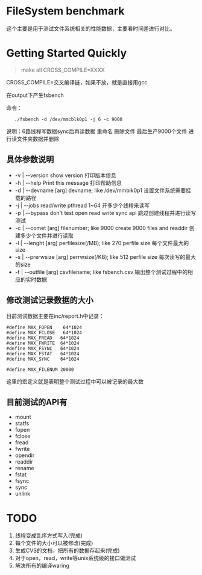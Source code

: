 # FileSystem benchmark
这个主要是用于测试文件系统相关的性能数据，主要看时间差进行对比。

# Getting Started Quickly

> make all CROSS_COMPILE=XXXX

CROSS_COMPILE=交叉编译链，如果不放，就是直接用gcc

在output下产生fsbench



命令：

```
   ./fsbench -d /dev/mmcblk0p1 -j 6 -c 9000
```

说明：6路线程写数据sync后再读数据 重命名 删除文件 最后生产9000个文件 进行读文件夹数据并删除 

## 具体参数说明

* -v | --version       show version 打印版本信息
* -h | --help          Print this message 打印帮助信息
* -d | --devname [arg] devname; like /dev/mmblk0p1 设置文件系统需要挂载的路径
* -j | --jobs           read/write pthread 1~64  开多少个线程来读写
* -p | --bypass           don't test open read write sync api 跳过创建线程并进行读写测试
* -c | --comet [arg] filenumber; like 9000  create 9000 files and readdir  创建多少个文件并进行读取
* -l | --lenght [arg] perfilesize(/MB); like 270  perfile size     每个文件最大的size
* -s | --prerwsize [arg] perrwsize(/KB); like 512  perfile size    每次读写的最大的size
* -f | --outfile [arg] csvfilename; like fsbench.csv 输出整个测试过程中的相应的实时数据

## 修改测试记录数据的大小

目前测试数据主要在inc/report.h中记录：

```
#define MAX_FOPEN    64*1024
#define MAX_FCLOSE   64*1024
#define MAX_FREAD   64*1024
#define MAX_FWRITE  64*1024
#define MAX_FSYNC   64*1024
#define MAX_FSTAT   64*1024
#define MAX_SYNC    64*1024

#define MAX_FILENUM 20000
```

这里的宏定义就是表明整个测试过程中可以被记录的最大数

## 目前测试的API有

* mount
* statfs
* fopen
* fclose
* fread
* fwrite
* opendir
* readdir
* rename
* fstat
* fsync
* sync
* unlink


# TODO
1. 线程变成乱序方式写入(完成)
2. 每个文件的大小可以被修改(完成)
3. 生成CVS的文档，把所有的数据存起来(完成)
4. 对于open，read，write等unix系统级的接口做测试 
5. 解决所有的编译waring